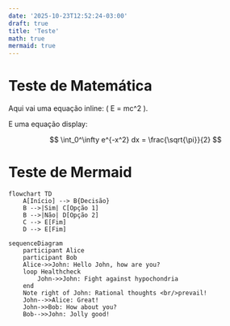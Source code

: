 ```yaml
---
date: '2025-10-23T12:52:24-03:00'
draft: true
title: 'Teste'
math: true
mermaid: true
---
```


# Teste de Matemática

Aqui vai uma equação inline: \( E = mc^2 \).

E uma equação display:

$$
\int_0^\infty e^{-x^2} dx = \frac{\sqrt{\pi}}{2}
$$

# Teste de Mermaid

```mermaid
flowchart TD
    A[Início] --> B{Decisão}
    B -->|Sim| C[Opção 1]
    B -->|Não| D[Opção 2]
    C --> E[Fim]
    D --> E[Fim]
```

```mermaid
sequenceDiagram
    participant Alice
    participant Bob
    Alice->>John: Hello John, how are you?
    loop Healthcheck
        John->>John: Fight against hypochondria
    end
    Note right of John: Rational thoughts <br/>prevail!
    John-->>Alice: Great!
    John->>Bob: How about you?
    Bob-->>John: Jolly good!
```